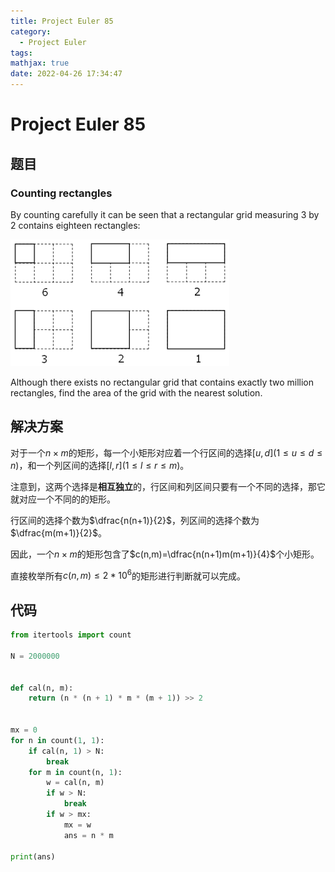 ```yaml
---
title: Project Euler 85
category:
  - Project Euler
tags:
mathjax: true
date: 2022-04-26 17:34:47
---
```



<escape><!-- more --></escape>

# Project Euler 85

## 题目

### Counting rectangles

By counting carefully it can be seen that a rectangular grid measuring $3$ by $2$ contains eighteen rectangles:

![](../images/p085.png)

Although there exists no rectangular grid that contains exactly two million rectangles, find the area of the grid with the nearest solution.

## 解决方案

对于一个$n\times m$的矩形，每一个小矩形对应着一个行区间的选择$[u,d](1\leq u\leq d \leq n)$，和一个列区间的选择$[l,r](1\leq l\leq r\leq m)$。

注意到，这两个选择是**相互独立**的，行区间和列区间只要有一个不同的选择，那它就对应一个不同的的矩形。

行区间的选择个数为$\dfrac{n(n+1)}{2}$，列区间的选择个数为$\dfrac{m(m+1)}{2}$。

因此，一个$n\times m$的矩形包含了$c(n,m)=\dfrac{n(n+1)m(m+1)}{4}$个小矩形。

直接枚举所有$c(n,m)\leq 2*10^6$的矩形进行判断就可以完成。

## 代码

```py
from itertools import count

N = 2000000


def cal(n, m):
    return (n * (n + 1) * m * (m + 1)) >> 2


mx = 0
for n in count(1, 1):
    if cal(n, 1) > N:
        break
    for m in count(n, 1):
        w = cal(n, m)
        if w > N:
            break
        if w > mx:
            mx = w
            ans = n * m

print(ans)

```
